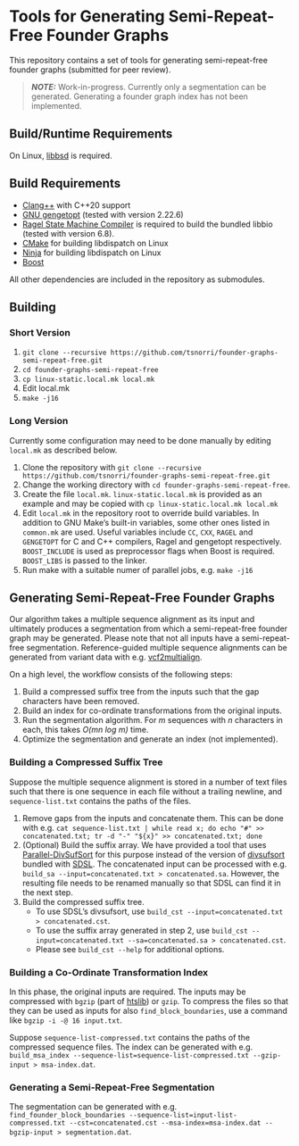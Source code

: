 # Tools for Generating Semi-Repeat-Free Founder Graphs

This repository contains a set of tools for generating semi-repeat-free founder graphs (submitted for peer review).

> **_NOTE:_** Work-in-progress. Currently only a segmentation can be generated. Generating a founder graph index has not been implemented.

## Build/Runtime Requirements

On Linux, [libbsd](https://libbsd.freedesktop.org/) is required.

## Build Requirements

- [Clang++](https://clang.llvm.org) with C++20 support
- [GNU gengetopt](https://www.gnu.org/software/gengetopt/gengetopt.html) (tested with version 2.22.6)
- [Ragel State Machine Compiler](http://www.colm.net/open-source/ragel/) is required to build the bundled libbio (tested with version 6.8).
- [CMake](http://cmake.org) for building libdispatch on Linux
- [Ninja](https://ninja-build.org) for building libdispatch on Linux
- [Boost](http://www.boost.org)

All other dependencies are included in the repository as submodules.

## Building

### Short Version

1. `git clone --recursive https://github.com/tsnorri/founder-graphs-semi-repeat-free.git`
2. `cd founder-graphs-semi-repeat-free`
3. `cp linux-static.local.mk local.mk`
4. Edit local.mk
5. `make -j16`

### Long Version

Currently some configuration may need to be done manually by editing `local.mk` as described below.

1. Clone the repository with `git clone --recursive https://github.com/tsnorri/founder-graphs-semi-repeat-free.git`
2. Change the working directory with `cd founder-graphs-semi-repeat-free`.
3. Create the file `local.mk`. `linux-static.local.mk` is provided as an example and may be copied with `cp linux-static.local.mk local.mk`
4. Edit `local.mk` in the repository root to override build variables. In addition to GNU Make’s built-in variables, some other ones listed in `common.mk` are used. Useful variables include `CC`, `CXX`, `RAGEL` and `GENGETOPT` for C and C++ compilers, Ragel and gengetopt respectively. `BOOST_INCLUDE` is used as preprocessor flags when Boost is required. `BOOST_LIBS` is passed to the linker.
5. Run make with a suitable numer of parallel jobs, e.g. `make -j16`

## Generating Semi-Repeat-Free Founder Graphs

Our algorithm takes a multiple sequence alignment as its input and ultimately produces a segmentation from which a semi-repeat-free founder graph may be generated. Please note that not all inputs have a semi-repeat-free segmentation. Reference-guided multiple sequence alignments can be generated from variant data with e.g. [vcf2multialign](https://github.com/tsnorri/vcf2multialign).

On a high level, the workflow consists of the following steps:

1. Build a compressed suffix tree from the inputs such that the gap characters have been removed.
2. Build an index for co-ordinate transformations from the original inputs.
3. Run the segmentation algorithm. For *m* sequences with *n* characters in each, this takes *O(mn log m)* time.
4. Optimize the segmentation and generate an index (not implemented).

### Building a Compressed Suffix Tree

Suppose the multiple sequence alignment is stored in a number of text files such that there is one sequence in each file without a trailing newline, and `sequence-list.txt` contains the paths of the files.

1. Remove gaps from the inputs and concatenate them. This can be done with e.g. `cat sequence-list.txt | while read x; do echo "#" >> concatenated.txt; tr -d "-" "${x}" >> concatenated.txt; done`
2. (Optional) Build the suffix array. We have provided a tool that uses [Parallel-DivSufSort](https://github.com/jlabeit/parallel-divsufsort) for this purpose instead of the version of [divsufsort](https://github.com/y-256/libdivsufsort) bundled with [SDSL](https://github.com/xxsds/sdsl-lite). The concatenated input can be processed with e.g. `build_sa --input=concatenated.txt > concatenated.sa`. However, the resulting file needs to be renamed manually so that SDSL can find it in the next step.
3. Build the compressed suffix tree.
   * To use SDSL’s divsufsort, use `build_cst --input=concatenated.txt > concatenated.cst`.
   * To use the suffix array generated in step 2, use `build_cst --input=concatenated.txt --sa=concatenated.sa > concatenated.cst`.
   * Please see `build_cst --help` for additional options.

### Building a Co-Ordinate Transformation Index

In this phase, the original inputs are required. The inputs may be compressed with `bgzip` (part of [htslib](http://www.htslib.org)) or `gzip`. To compress the files so that they can be used as inputs for also `find_block_boundaries`, use a command like `bgzip -i -@ 16 input.txt`.

Suppose `sequence-list-compressed.txt` contains the paths of the compressed sequence files. The index can be generated with e.g. `build_msa_index --sequence-list=sequence-list-compressed.txt --gzip-input > msa-index.dat`.

### Generating a Semi-Repeat-Free Segmentation

The segmentation can be generated with e.g. `find_founder_block_boundaries --sequence-list=input-list-compressed.txt --cst=concatenated.cst --msa-index=msa-index.dat --bgzip-input > segmentation.dat`.
